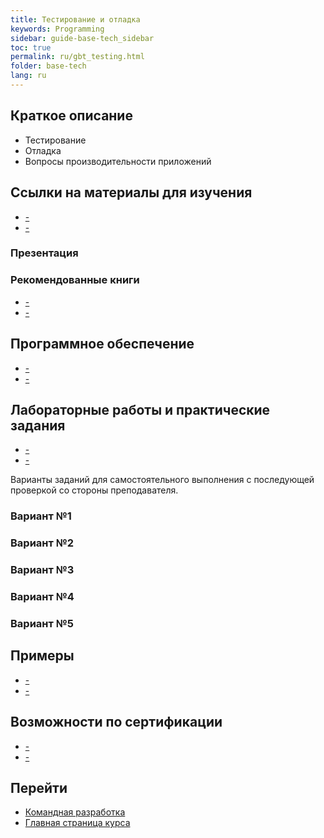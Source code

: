 ```yaml
---
title: Тестирование и отладка
keywords: Programming
sidebar: guide-base-tech_sidebar
toc: true
permalink: ru/gbt_testing.html
folder: base-tech
lang: ru
---
```


## Краткое описание

* Тестирование
* Отладка
* Вопросы производительности приложений 

##  Ссылки на материалы для изучения

* [-]()
* [-]()

### Презентация

### Рекомендованные книги

* [-]()
* [-]()

## Программное обеспечение

* [-]()
* [-]()

## Лабораторные работы и практические задания

* [-]()
* [-]()

Варианты заданий для самостоятельного выполнения с последующей проверкой со стороны преподавателя.

### Вариант №1

### Вариант №2

### Вариант №3

### Вариант №4

### Вариант №5

## Примеры

* [-]()
* [-]()

## Возможности по сертификации

* [-]()
* [-]()

## Перейти

* [Командная разработка](gbt_team-management.html)
* [Главная страница курса](gbt_landing-page.html)